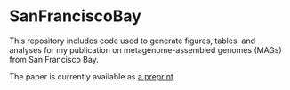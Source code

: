 # SanFranciscoBay

This repository includes code used to generate figures, tables, and analyses for my publication on metagenome-assembled genomes (MAGs) from San Francisco Bay.

The paper is currently available as [a preprint](https://www.researchsquare.com/article/rs-2838418/v1).
